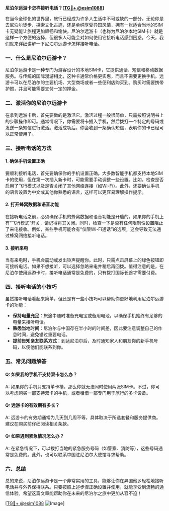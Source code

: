 **尼泊尔远游卡怎样接听电话？[[TG💪+ @esim1088](https://t.me/s/esim1088)]**

在当今全球化的世界里，旅行已经成为许多人生活中不可或缺的一部分。无论你是去尼泊尔徒步、探索文化古迹，还是单纯享受异国风情，拥有一张适合当地的SIM卡无疑能让旅程更加顺畅和愉快。尼泊尔远游卡（也称为尼泊尔本地SIM卡）就是这样一个方便的选择，但很多人可能会对如何使用它接听电话感到困惑。今天，我们就来详细讲解一下尼泊尔远游卡怎样接听电话。

### 一、什么是尼泊尔远游卡？

尼泊尔远游卡是一种专门为游客设计的本地SIM卡，它提供通话、短信和移动数据服务。与传统的国际漫游相比，这种卡通常价格更实惠，而且不需要更换手机。远游卡可以在尼泊尔的主要机场、大型商场或者一些便利店购买到。购买时需要携带护照，并且可能需要支付一定的押金。

### 二、激活你的尼泊尔远游卡

在拿到远游卡后，首先要做的是激活它。激活过程一般很简单，只需按照说明书上的步骤操作即可。通常情况下，你需要将卡插入手机，然后拨打一个特定的号码或发送一条短信进行激活。激活成功后，你会收到一条确认短信，表明你的卡已经可以正常使用了。

### 三、接听电话的方法

#### 1. 确保手机设置正确

要顺利接听电话，首先要确保你的手机设置正确。大多数智能手机都支持本地SIM卡的使用，但在第一次插入新卡时，可能需要手动调整一些设置。比如，检查是否启用了飞行模式以及是否关闭了其他网络连接（如Wi-Fi）。此外，还要确认手机的语言设置为中文或其他你熟悉的语言，这样可以更容易理解操作提示。

#### 2. 打开蜂窝数据和语音功能

在接听电话之前，必须确保手机的蜂窝数据和语音功能是开启的。如果你的手机上有“飞行模式”开关，请记得将其关闭。同时，检查一下是否有任何限制性设置阻止了来电接收。例如，某些手机可能会有“仅限Wi-Fi通话”的选项，这会导致无法通过蜂窝网络接听电话。

#### 3. 接听来电

当有来电时，手机会震动或发出铃声提醒你。此时，只需点击屏幕上的绿色按钮即可接听电话。如果不想接听，可以选择忽略来电并稍后再回拨。值得注意的是，在尼泊尔使用远游卡时，接听电话通常是免费的，只有拨打国际长途才需要付费。

### 四、接听电话的小技巧

虽然接听电话看起来简单，但还是有一些小技巧可以帮助你更好地利用尼泊尔远游卡的功能：

- **保持电量充足**：旅途中随时准备充电宝或备用电池，以确保手机始终有足够的电量来接听电话。
- **熟悉当地时间**：尼泊尔与中国存在半小时的时间差，因此要注意调整自己的作息时间，避免错过重要电话。
- **提前告知亲友联系方式**：到达尼泊尔后，及时通知家人和朋友你的新手机号码，以便他们能联系到你。

### 五、常见问题解答

#### Q: 如果我的手机不支持双卡怎么办？
A: 如果你的手机只支持单卡槽，那么你就无法同时使用两张SIM卡。不过，你可以考虑购买一部支持双卡的手机，或者租借一部专门用于旅行的多卡设备。

#### Q: 远游卡的有效期有多长？
A: 远游卡的有效期通常为几天到几周不等，具体取决于所选套餐和服务提供商。建议在购买前仔细阅读相关条款。

#### Q: 如果遇到紧急情况怎么办？
A: 在紧急情况下，可以拨打当地的紧急服务号码（如警察、消防等），这些号码通常是免费的。此外，也可以联系中国驻尼泊尔大使馆寻求帮助。

### 六、总结

总的来说，尼泊尔远游卡是一个非常实用的工具，能够让你在异国他乡轻松地接听电话并与外界保持联系。只要按照上述步骤正确设置并使用，就能享受到流畅的通信体验。希望这篇文章能帮助你在未来的尼泊尔之旅中更加从容不迫！

[[TG💪+ @esim1088](https://t.me/s/esim1088) ![Image](https://i.postimg.cc/4NQfJmqS/Snipaste-2025-05-13-00-14-12.png)]